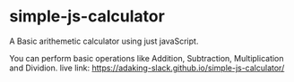 # simple-js-calculator
A Basic arithemetic calculator using just javaScript. 

You can perform basic operations like Addition, Subtraction, Multiplication and Dividion.
live link: https://adaking-slack.github.io/simple-js-calculator/
